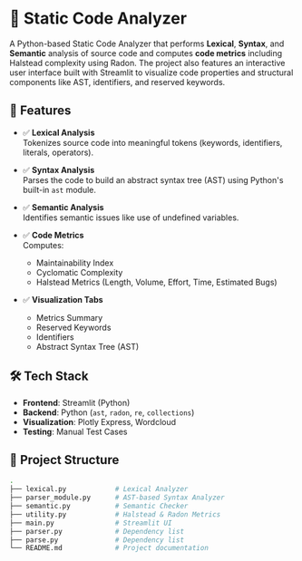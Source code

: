 # 🧠 Static Code Analyzer

A Python-based Static Code Analyzer that performs **Lexical**, **Syntax**, and **Semantic** analysis of source code and computes **code metrics** including Halstead complexity using Radon. The project also features an interactive user interface built with Streamlit to visualize code properties and structural components like AST, identifiers, and reserved keywords.

## 🚀 Features

- ✅ **Lexical Analysis**  
  Tokenizes source code into meaningful tokens (keywords, identifiers, literals, operators).

- ✅ **Syntax Analysis**  
  Parses the code to build an abstract syntax tree (AST) using Python's built-in `ast` module.

- ✅ **Semantic Analysis**  
  Identifies semantic issues like use of undefined variables.

- ✅ **Code Metrics**  
  Computes:
  - Maintainability Index
  - Cyclomatic Complexity
  - Halstead Metrics (Length, Volume, Effort, Time, Estimated Bugs)

- ✅ **Visualization Tabs**
  - Metrics Summary
  - Reserved Keywords
  - Identifiers
  - Abstract Syntax Tree (AST)

## 🛠 Tech Stack

- **Frontend**: Streamlit (Python)
- **Backend**: Python (`ast`, `radon`, `re`, `collections`)
- **Visualization**: Plotly Express, Wordcloud
- **Testing**: Manual Test Cases

## 📂 Project Structure

```bash
.
├── lexical.py            # Lexical Analyzer
├── parser_module.py      # AST-based Syntax Analyzer
├── semantic.py           # Semantic Checker
├── utility.py            # Halstead & Radon Metrics
├── main.py               # Streamlit UI
├── parser.py             # Dependency list
├── parse.py              # Dependency list
└── README.md             # Project documentation
